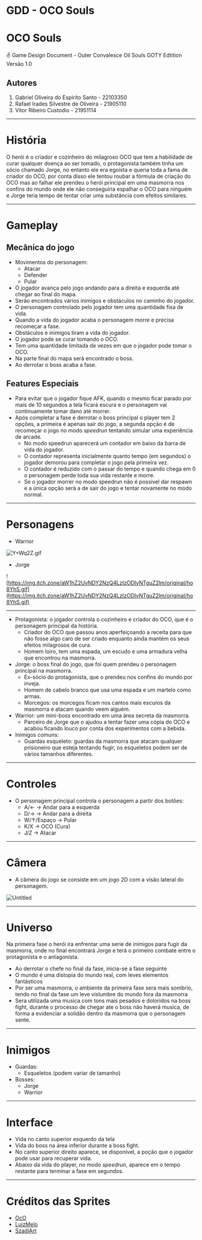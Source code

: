 # GDD - OCO Souls

# OCO Souls

<aside>
✌️ Game Design Document - Outer Convalesce Oil Souls GOTY Edtition
Versão 1.0

</aside>

## Autores

1. Gabriel Oliveira do Espirito Santo - 22103350
2. Rafael Irades Silvestre de Oliveira - 21905110
3. Vitor Ribeiro Custodio - 21951114

---

# História

O herói é o criador e cozinheiro do milagroso OCO que tem a habilidade de curar qualquer doença ao ser tomado, o protagonista também tinha um sócio chamado Jorge, no entanto ele era egoísta e queria toda a fama de criador do OCO, por conta disso ele tentou roubar a fórmula de criação do OCO mas ao falhar ele prendeu o herói principal em uma masmorra nos confins do mundo onde ele não conseguiria espalhar o OCO para ninguém e Jorge teria tempo de tentar criar uma substância com efeitos similares.

---

# Gameplay

## Mecânica do jogo

- Movimentos do personagem:
    - Atacar
    - Defender
    - Pular
- O jogador avança pelo jogo andando para a direita e esquerda até chegar ao final do mapa.
- Serão encontrados vários inimigos e obstáculos no caminho do jogador.
- O personagem controlado pelo jogador tem uma quantidade fixa de vida.
- Quando a vida do jogador acaba o personagem morre e precisa recomeçar a fase.
- Obstáculos e inimigos tiram a vida do jogador.
- O jogador pode se curar tomando o OCO.
- Tem uma quantidade limitada de vezes em que o jogador pode tomar o OCO.
- Na parte final do mapa será encontrado o boss.
- Ao derrotar o boss acaba a fase.

## Features Especiais

- Para evitar que o jogador fique AFK, quando o mesmo ficar parado por mais de 10 segundos a tela ficará escura e o personagem vai continuamente tomar dano até morrer.
- Após completar a fase e derrotar o boss principal o player tem 2 opções, a primeira é apenas sair do jogo, a segunda opção é de recomeçar o jogo no modo *speedrun* tentando simular uma experiência de arcade.
    - No modo speedrun aparecerá um contador em baixo da barra de vida do jogador.
    - O contador representa inicialmente quanto tempo (em segundos) o jogador demorou para completar o jogo pela primeira vez.
    - O contador é reduzido com o passar do tempo e quando chega em 0 o personagem perde toda sua vida restante e morre.
    - Se o jogador morrer no modo speedrun não é possível dar respawn e a única opção será a de sair do jogo e tentar novamente no modo normal.

---

# Personagens

- Warrior

![Y+Wq2Z.gif](GDD%20-%20OCO%20Souls%203e7cfb8f33b74e9baf770bb82d98fe53/YWq2Z.gif)

- Jorge

![https://img.itch.zone/aW1hZ2UvNDY2NzQ4LzIzODIyNTguZ2lm/original/ho8YhS.gif](https://img.itch.zone/aW1hZ2UvNDY2NzQ4LzIzODIyNTguZ2lm/original/ho8YhS.gif)

---

- Protagonista: o jogador controla o cozinheiro e criador do OCO, que é o personagem principal da história.
    - Criador do OCO que passou anos aperfeiçoando a receita para que não fosse algo caro de ser criado enquanto ainda mantém os seus efeitos milagrosos de cura.
    - Homem loiro, tem uma espada, um escudo e uma armadura velha que encontrou na masmorra.
- Jorge: o boss final do jogo, que foi quem prendeu o personagem principal na masmorra.
    - Ex-sócio do protagonista, que o prendeu nos confins do mundo por inveja.
    - Homem de cabelo branco que usa uma espada e um martelo como armas.
    - Morcegos: os morcegos ficam nos cantos mais escuros da masmorra e atacam quando veem alguém.
- Warrior: um mini-boss encontrado em uma área secreta da masmorra.
    - Parceiro de Jorge que o ajudou a tentar fazer uma cópia do OCO e acabou ficando louco por conta dos experimentos com a bebida.
- Inimigos comuns:
    - Guardas esqueleto: guardas da masmorra que atacam qualquer prisioneiro que esteja tentando fugir, os esqueletos podem ser de vários tamanhos diferentes.

---

# Controles

- O personagem principal controla o personagem a partir dos botões:
    - A/← → Andar para a esquerda
    - D/→ → Andar para a direita
    - W/↑/Espaço → Pular
    - K/X → OCO (Cura)
    - J/Z → Atacar

---

# Câmera

- A câmera do jogo se consiste em um jogo 2D com a visão lateral do personagem.

![Untitled](GDD%20-%20OCO%20Souls%203e7cfb8f33b74e9baf770bb82d98fe53/Untitled.png)

---

# Universo

Na primeira fase o herói ira enfrentar uma serie de inimigos para fugir da masmorra, onde no final encontrará Jorge e terá o primeiro combate entre o protagonista e o antagonista.

- Ao derrotar o chefe no final da fase, inicia-se a fase seguinte
- O mundo é uma distopia do mundo real, com leves elementos fantásticos
- Por ser uma masmorra, o ambiente da primeira fase sera mais sombrio, tendo no final da fase um leve vislumbre do mundo fora da masmorra
- Sera utilizada uma musica com tons mais pesados e doloridos na boss fight, durante o processo de chegar ate o boss não haverá musica, de forma a evidenciar a solidão dentro da masmorra que o personagem sente.

---

# Inimigos

- Guardas:
    - Esqueletos (podem variar de tamanho)
- Bosses:
    - Jorge
    - Warrior

---

# Interface

- Vida no canto superior esquerdo da tela
- Vida do boss na área inferior durante a boss fight.
- No canto superior direito aparece, se disponível, a poção que o jogador pode usar para recuperar vida.
- Abaixo da vida do player, no modo *speedrun*, aparece em o tempo restante para terminar a fase em segundos.

---

# Créditos das Sprites

- [OcO](https://oco.itch.io/)
- [LuizMelo](https://luizmelo.itch.io/)
- [SzadiArt](https://szadiart.itch.io/)
